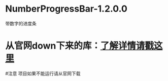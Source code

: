 # NumberProgressBar-1.2.0.0
带数字的进度条

从官网down下来的库：[了解详情请戳这里](http://components.xamarin.com/view/NumberProgressBar)
===========================
#注意
项目如果不能运行请从官网下载
